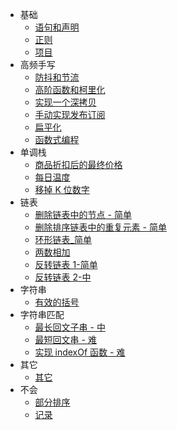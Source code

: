 - 基础
  - [语句和声明](docs/基础/语句和声明.md)
  - [正则](docs/基础/正则.md)
  - [项目](docs/基础/项目.md)
- 高频手写
  - [防抖和节流](docs/高频手写/防抖和节流.md)
  - [高阶函数和柯里化](docs/高频手写/高阶函数和柯里化.md)
  - [实现一个深拷贝](docs/高频手写/深拷贝.md)
  - [手动实现发布订阅](docs/高频手写/手动实现发布订阅.md)
  - [扁平化](docs/高频手写/扁平化.md)
  - [函数式编程](docs/高频手写/函数式编程.md)
- 单调栈
  - [商品折扣后的最终价格](docs/单调栈/finalPrices.1475.md)
  - [每日温度](docs/单调栈/dailyTemperatures.739.md)
  - [移掉 K 位数字](docs/单调栈/removeKdigits.md)
- 链表
  - [删除链表中的节点 - 简单](docs/链表/删除链表中的节点.md)
  - [删除排序链表中的重复元素 - 简单](docs/链表/删除排序链表中的重复元素.md)
  - [环形链表_简单](docs/链表/环形链表.md)
  - [两数相加](docs/链表/两数相加.md)
  - [反转链表 1-简单](docs/链表/反转链表1.md)
  - [反转链表 2-中](docs/链表/反转链表2.md)
- 字符串
  - [有效的括号](docs/字符串/有效的括号.md)
- 字符串匹配
  - [最长回文子串 - 中](docs/字符串匹配/最长回文子串.md)
  - [最短回文串 - 难](docs/字符串匹配/最短回文串.md)
  - [实现 indexOf 函数 - 难](docs/字符串匹配/实现indexOf.md)
- 其它
  - [其它](docs/其它/其它.md)
- 不会
  - [部分排序](docs/不会/sub-sort-lcci.md)
  - [记录](docs/不会/记录.md)
